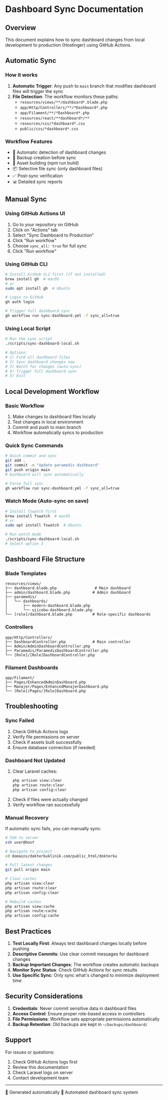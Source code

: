 # Dashboard Sync Documentation

## Overview
This document explains how to sync dashboard changes from local development to production (Hostinger) using GitHub Actions.

## Automatic Sync

### How it works
1. **Automatic Trigger**: Any push to `main` branch that modifies dashboard files will trigger the sync
2. **File Detection**: The workflow monitors these paths:
   - `resources/views/**/dashboard*.blade.php`
   - `app/Http/Controllers/**/*Dashboard*.php`
   - `app/Filament/**/*Dashboard*.php`
   - `resources/react/**dashboard*/**`
   - `resources/css/*dashboard*.css`
   - `public/css/*dashboard*.css`

### Workflow Features
- 🔄 Automatic detection of dashboard changes
- 💾 Backup creation before sync
- 🔨 Asset building (npm run build)
- 📦 Selective file sync (only dashboard files)
- ✅ Post-sync verification
- 📊 Detailed sync reports

## Manual Sync

### Using GitHub Actions UI
1. Go to your repository on GitHub
2. Click on "Actions" tab
3. Select "Sync Dashboard to Production"
4. Click "Run workflow"
5. Choose `sync_all: true` for full sync
6. Click "Run workflow"

### Using GitHub CLI
```bash
# Install GitHub CLI first (if not installed)
brew install gh  # macOS
# or
sudo apt install gh  # Ubuntu

# Login to GitHub
gh auth login

# Trigger full dashboard sync
gh workflow run sync-dashboard.yml -f sync_all=true
```

### Using Local Script
```bash
# Run the sync script
./scripts/sync-dashboard-local.sh

# Options:
# 1) Find all dashboard files
# 2) Sync dashboard changes now
# 3) Watch for changes (auto-sync)
# 4) Trigger full dashboard sync
# 5) Exit
```

## Local Development Workflow

### Basic Workflow
1. Make changes to dashboard files locally
2. Test changes in local environment
3. Commit and push to main branch
4. Workflow automatically syncs to production

### Quick Sync Commands
```bash
# Quick commit and sync
git add .
git commit -m "Update paramedis dashboard"
git push origin main
# Dashboard will sync automatically

# Force full sync
gh workflow run sync-dashboard.yml -f sync_all=true
```

### Watch Mode (Auto-sync on save)
```bash
# Install fswatch first
brew install fswatch  # macOS
# or
sudo apt install fswatch  # Ubuntu

# Run watch mode
./scripts/sync-dashboard-local.sh
# Select option 3
```

## Dashboard File Structure

### Blade Templates
```
resources/views/
├── dashboard.blade.php                 # Main dashboard
├── admin/dashboard.blade.php          # Admin dashboard
├── paramedis/
│   └── dashboards/
│       ├── modern-dashboard.blade.php
│       └── ujicoba-dashboard.blade.php
└── [role]/dashboard.blade.php         # Role-specific dashboards
```

### Controllers
```
app/Http/Controllers/
├── DashboardController.php            # Main controller
├── Admin/AdminDashboardController.php
├── Paramedis/ParamedisDashboardController.php
└── [Role]/[Role]DashboardController.php
```

### Filament Dashboards
```
app/Filament/
├── Pages/EnhancedAdminDashboard.php
├── Manajer/Pages/EnhancedManajerDashboard.php
└── [Role]/Pages/[Role]Dashboard.php
```

## Troubleshooting

### Sync Failed
1. Check GitHub Actions logs
2. Verify file permissions on server
3. Check if assets built successfully
4. Ensure database connection (if needed)

### Dashboard Not Updated
1. Clear Laravel caches:
   ```bash
   php artisan view:clear
   php artisan route:clear
   php artisan config:clear
   ```
2. Check if files were actually changed
3. Verify workflow ran successfully

### Manual Recovery
If automatic sync fails, you can manually sync:
```bash
# SSH to server
ssh user@host

# Navigate to project
cd domains/dokterkuklinik.com/public_html/dokterku

# Pull latest changes
git pull origin main

# Clear caches
php artisan view:clear
php artisan route:clear
php artisan config:clear

# Rebuild caches
php artisan view:cache
php artisan route:cache
php artisan config:cache
```

## Best Practices

1. **Test Locally First**: Always test dashboard changes locally before pushing
2. **Descriptive Commits**: Use clear commit messages for dashboard changes
3. **Backup Important Changes**: The workflow creates automatic backups
4. **Monitor Sync Status**: Check GitHub Actions for sync results
5. **Use Specific Sync**: Only sync what's changed to minimize deployment time

## Security Considerations

1. **Credentials**: Never commit sensitive data in dashboard files
2. **Access Control**: Ensure proper role-based access in controllers
3. **File Permissions**: Workflow sets appropriate permissions automatically
4. **Backup Retention**: Old backups are kept in `~/backups/dashboard/`

## Support

For issues or questions:
1. Check GitHub Actions logs first
2. Review this documentation
3. Check Laravel logs on server
4. Contact development team

---

🤖 Generated automatically
🚀 Automated dashboard sync system